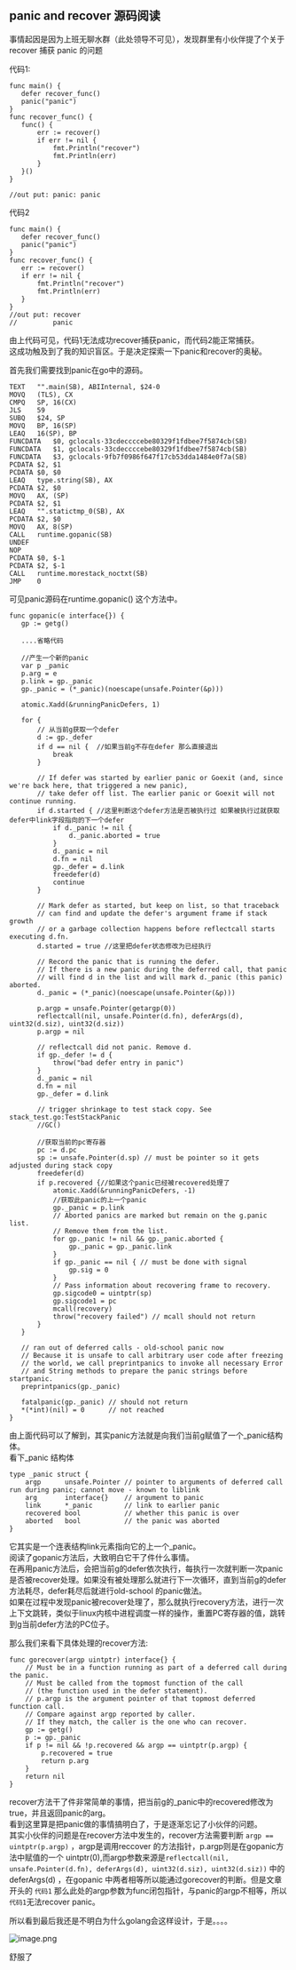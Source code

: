  ## panic and recover 源码阅读
 
 事情起因是因为上班无聊水群（此处领导不可见），发现群里有小伙伴提了个关于 recover 捕获 panic 的问题  
 
 代码1:
 
 ```
 func main() {
 	defer recover_func()
 	panic("panic")
 }
 func recover_func() {
 	func() {
 		err := recover()
 		if err != nil {
 			fmt.Println("recover")
 			fmt.Println(err)
 		}
 	}()
 }
 
 //out put: panic: panic
 ```
 
 代码2 
 ```
 func main() {
 	defer recover_func()
 	panic("panic")
 }
 func recover_func() {
 	err := recover()
 	if err != nil {
 		fmt.Println("recover")
 		fmt.Println(err)
 	}
 }
 //out put: recover
 //         panic
 ```
 
 由上代码可见，代码1无法成功recover捕获panic，而代码2能正常捕获。  
 这成功触及到了我的知识盲区。于是决定探索一下panic和recover的奥秘。  
 
 
 首先我们需要找到panic在go中的源码。
 ```$xslt
 TEXT	"".main(SB), ABIInternal, $24-0
 MOVQ	(TLS), CX
 CMPQ	SP, 16(CX)
 JLS	59
 SUBQ	$24, SP
 MOVQ	BP, 16(SP)
 LEAQ	16(SP), BP
 FUNCDATA	$0, gclocals·33cdeccccebe80329f1fdbee7f5874cb(SB)
 FUNCDATA	$1, gclocals·33cdeccccebe80329f1fdbee7f5874cb(SB)
 FUNCDATA	$3, gclocals·9fb7f0986f647f17cb53dda1484e0f7a(SB)
 PCDATA	$2, $1
 PCDATA	$0, $0
 LEAQ	type.string(SB), AX
 PCDATA	$2, $0
 MOVQ	AX, (SP)
 PCDATA	$2, $1
 LEAQ	"".statictmp_0(SB), AX
 PCDATA	$2, $0
 MOVQ	AX, 8(SP)
 CALL	runtime.gopanic(SB)
 UNDEF
 NOP
 PCDATA	$0, $-1
 PCDATA	$2, $-1
 CALL	runtime.morestack_noctxt(SB)
 JMP	0
```
 可见panic源码在runtime.gopanic() 这个方法中。
 
 ```$xslt
func gopanic(e interface{}) {
	gp := getg()
	
	....省略代码
	
    //产生一个新的panic
	var p _panic
	p.arg = e
	p.link = gp._panic
	gp._panic = (*_panic)(noescape(unsafe.Pointer(&p)))

	atomic.Xadd(&runningPanicDefers, 1)

	for {
	    // 从当前g获取一个defer
		d := gp._defer
		if d == nil {  //如果当前g不存在defer 那么直接退出
			break
		}

		// If defer was started by earlier panic or Goexit (and, since we're back here, that triggered a new panic),
		// take defer off list. The earlier panic or Goexit will not continue running.
		if d.started { //这里判断这个defer方法是否被执行过 如果被执行过就获取defer中link字段指向的下一个defer
			if d._panic != nil {
				d._panic.aborted = true
			}
			d._panic = nil
			d.fn = nil
			gp._defer = d.link
			freedefer(d)
			continue
		}

		// Mark defer as started, but keep on list, so that traceback
		// can find and update the defer's argument frame if stack growth
		// or a garbage collection happens before reflectcall starts executing d.fn.
		d.started = true //这里把defer状态修改为已经执行

		// Record the panic that is running the defer.
		// If there is a new panic during the deferred call, that panic
		// will find d in the list and will mark d._panic (this panic) aborted.
		d._panic = (*_panic)(noescape(unsafe.Pointer(&p)))

		p.argp = unsafe.Pointer(getargp(0))
		reflectcall(nil, unsafe.Pointer(d.fn), deferArgs(d), uint32(d.siz), uint32(d.siz))
		p.argp = nil

		// reflectcall did not panic. Remove d.
		if gp._defer != d {
			throw("bad defer entry in panic")
		}
		d._panic = nil
		d.fn = nil
		gp._defer = d.link

		// trigger shrinkage to test stack copy. See stack_test.go:TestStackPanic
		//GC()

        //获取当前的pc寄存器
		pc := d.pc
		sp := unsafe.Pointer(d.sp) // must be pointer so it gets adjusted during stack copy
		freedefer(d)
		if p.recovered {//如果这个panic已经被recovered处理了
			atomic.Xadd(&runningPanicDefers, -1)
            //获取此panic的上一个panic
			gp._panic = p.link
			// Aborted panics are marked but remain on the g.panic list.
			// Remove them from the list.
			for gp._panic != nil && gp._panic.aborted {
				gp._panic = gp._panic.link
			}
			if gp._panic == nil { // must be done with signal
				gp.sig = 0
			}
			// Pass information about recovering frame to recovery.
			gp.sigcode0 = uintptr(sp)
			gp.sigcode1 = pc
			mcall(recovery)
			throw("recovery failed") // mcall should not return
		}
	}

	// ran out of deferred calls - old-school panic now
	// Because it is unsafe to call arbitrary user code after freezing
	// the world, we call preprintpanics to invoke all necessary Error
	// and String methods to prepare the panic strings before startpanic.
	preprintpanics(gp._panic)

	fatalpanic(gp._panic) // should not return
	*(*int)(nil) = 0      // not reached
}

```

由上面代码可以了解到，其实panic方法就是向我们当前g赋值了一个_panic结构体。  
看下_panic 结构体
```$xslt
type _panic struct {
	argp      unsafe.Pointer // pointer to arguments of deferred call run during panic; cannot move - known to liblink
	arg       interface{}    // argument to panic
	link      *_panic        // link to earlier panic
	recovered bool           // whether this panic is over
	aborted   bool           // the panic was aborted
}
```

它其实是一个连表结构link元素指向它的上一个_panic。  
阅读了gopanic方法后，大致明白它干了件什么事情。  
在再用panic方法后，会把当前g的defer依次执行，每执行一次就判断一次panic是否被recover处理。如果没有被处理那么就进行下一次循环，直到当前g的defer方法耗尽，defer耗尽后就进行old-school 的panic做法。  
如果在过程中发现panic被recover处理了，那么就执行recovery方法，进行一次上下文跳转，类似于linux内核中进程调度一样的操作，重置PC寄存器的值，跳转到g当前defer方法的PC位子。


那么我们来看下具体处理的recover方法:
```cassandraql
func gorecover(argp uintptr) interface{} {
	// Must be in a function running as part of a deferred call during the panic.
	// Must be called from the topmost function of the call
	// (the function used in the defer statement).
	// p.argp is the argument pointer of that topmost deferred function call.
	// Compare against argp reported by caller.
	// If they match, the caller is the one who can recover.
	gp := getg()
	p := gp._panic
	if p != nil && !p.recovered && argp == uintptr(p.argp) {
		p.recovered = true
		return p.arg
	}
	return nil
}

```

recover方法干了件非常简单的事情，把当前g的_panic中的recovered修改为true，并且返回panic的arg。  
看到这里算是把panic做的事情搞明白了，于是逐渐忘记了小伙伴的问题。  
其实小伙伴的问题是在recover方法中发生的，recover方法需要判断  `argp == uintptr(p.argp)` ，argp是调用reccover 的方法指针，p.argp则是在gopanic方法中赋值的一个 uintptr(0),而argp参数来源是`reflectcall(nil, unsafe.Pointer(d.fn), deferArgs(d), uint32(d.siz), uint32(d.siz))` 中的  deferArgs(d) ，在gopanic 中两者相等所以能通过gorecover的判断。但是文章开头的 `代码1` 那么此处的argp参数为func闭包指针，与panic的argp不相等，所以`代码1`无法recover panic。  

所以看到最后我还是不明白为什么golang会这样设计，于是。。。。

![image.png](https://github.com/soyum2222/GoReadingNotes/blob/master/image/image01.png?raw=true "image")

舒服了






